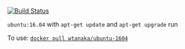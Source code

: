 [![Build
Status](https://travis-ci.org/wtanaka/docker-ubuntu-1604.svg?branch=master)](https://travis-ci.org/wtanaka/docker-ubuntu-1604)


`ubuntu:16.04` with `apt-get update` and `apt-get upgrade` run

To use: [`docker pull wtanaka/ubuntu-1604`](https://hub.docker.com/r/wtanaka/ubuntu-1604/)
